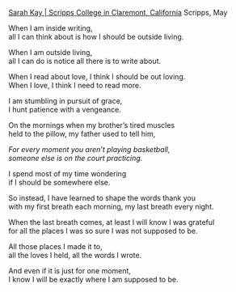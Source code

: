 [Sarah Kay | Scripps College in Claremont, California](https://www.scrippscollege.edu/commencement/speeches/sarah-kay)
Scripps, May 

When I am inside writing,  
all I can think about is how I should be outside living.

When I am outside living,  
all I can do is notice all there is to write about.

When I read about love, I think I should be out loving.  
When I love, I think I need to read more.

I am stumbling in pursuit of grace,  
I hunt patience with a vengeance.

On the mornings when my brother’s tired muscles  
held to the pillow, my father used to tell him,

_For every moment you aren’t playing basketball,_  
_someone else is on the court practicing._

I spend most of my time wondering  
if I should be somewhere else.

So instead, I have learned to shape the words thank you  
with my first breath each morning, my last breath every night.

When the last breath comes, at least I will know I was grateful  
for all the places I was so sure I was not supposed to be.

All those places I made it to,  
all the loves I held, all the words I wrote.

And even if it is just for one moment,  
I know I will be exactly where I am supposed to be.